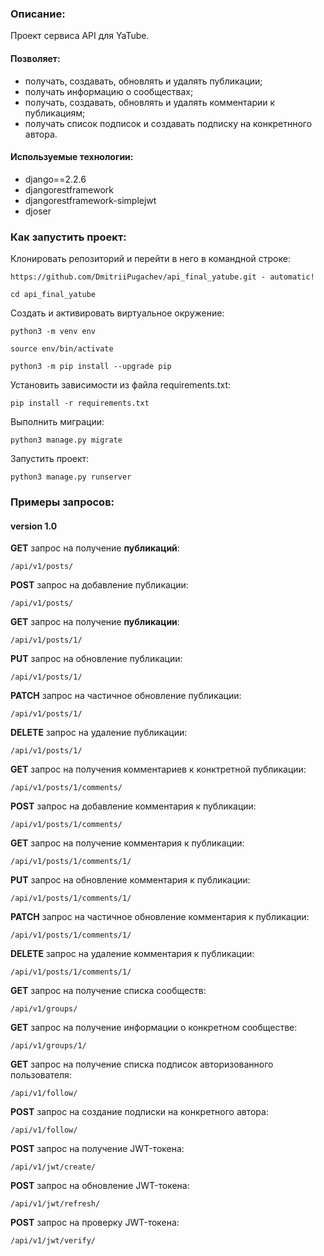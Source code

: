 ### Описание:

Проект сервиса API для YaTube.

#### Позволяет:
  * получать, создавать, обновлять и удалять публикации;
  * получать информацию о сообществах;
  * получать, создавать, обновлять и удалять комментарии к публикациям;
  * получать список подписок и создавать подписку на конкретнного автора.

#### Используемые технологии:
 * django==2.2.6
 * djangorestframework
 * djangorestframework-simplejwt
 * djoser

### Как запустить проект:

Клонировать репозиторий и перейти в него в командной строке:

```
https://github.com/DmitriiPugachev/api_final_yatube.git - automatic!
```

```
cd api_final_yatube
```

Cоздать и активировать виртуальное окружение:

```
python3 -m venv env
```

```
source env/bin/activate
```

```
python3 -m pip install --upgrade pip
```

Установить зависимости из файла requirements.txt:

```
pip install -r requirements.txt
```

Выполнить миграции:

```
python3 manage.py migrate
```

Запустить проект:

```
python3 manage.py runserver
```

### Примеры запросов:
#### version 1.0

**GET** запрос на получение **публикаций**:

```
/api/v1/posts/
```

**POST** запрос на добавление публикации:

```
/api/v1/posts/
```

**GET** запрос на получение **публикации**:

```
/api/v1/posts/1/
```

**PUT** запрос на обновление публикации:

```
/api/v1/posts/1/
```

**PATCH** запрос на частичное обновление публикации:

```
/api/v1/posts/1/
```

**DELETE** запрос на удаление публикации:

```
/api/v1/posts/1/
```

**GET** запрос на получения комментариев к конктретной публикации:

```
/api/v1/posts/1/comments/
```

**POST** запрос на добавление комментария к публикации:

```
/api/v1/posts/1/comments/
```

**GET** запрос на получение комментария к публикации:

```
/api/v1/posts/1/comments/1/
```

**PUT** запрос на обновление комментария к публикации:

```
/api/v1/posts/1/comments/1/
```

**PATCH** запрос на частичное обновление комментария к публикации:

```
/api/v1/posts/1/comments/1/
```

**DELETE** запрос на удаление комментария к публикации:

```
/api/v1/posts/1/comments/1/
```

**GET** запрос на получение списка сообществ:

```
/api/v1/groups/
```

**GET** запрос на получение информации о конкретном сообществе:

```
/api/v1/groups/1/
```

**GET** запрос на получение списка подписок авторизованного пользователя:

```
/api/v1/follow/
```

**POST** запрос на создание подписки на конкретного автора:

```
/api/v1/follow/
```

**POST** запрос на получение JWT-токена:

```
/api/v1/jwt/create/
```

**POST** запрос на обновление JWT-токена:

```
/api/v1/jwt/refresh/
```

**POST** запрос на проверку JWT-токена:

```
/api/v1/jwt/verify/
```
